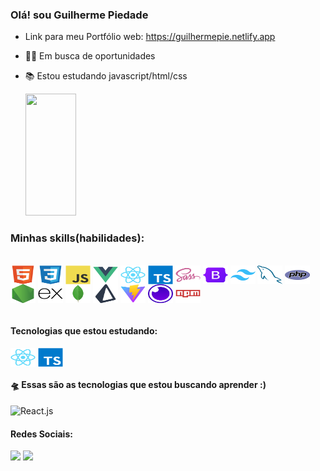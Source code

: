 ### Olá! sou Guilherme Piedade

- Link para meu Portfólio web: https://guilhermepie.netlify.app
- 👨‍💻 Em busca de oportunidades
- 📚 Estou estudando javascript/html/css


  
  <img width="41%" height="195px" src="https://github-readme-stats.vercel.app/api/top-langs/?username=GuilhermePie&layout=compact&hide_border=true&title_color=00BFFF&text_color=00BFFF&bg_color=0d1117" />










 
 ### Minhas skills(habilidades):

 <div style="display: inline_block"> <br>
      <img align="center" alt="" height="30" width="40" src="https://raw.githubusercontent.com/devicons/devicon/master/icons/html5/html5-original.svg">
   <img align="center" alt="" height="30" width="40" src="https://raw.githubusercontent.com/devicons/devicon/master/icons/css3/css3-original.svg">
   <img align="center" alt="" height="30" width="40" src="https://raw.githubusercontent.com/devicons/devicon/master/icons/javascript/javascript-original.svg">
   <img align="center" alt="" height="30" width="40" src="https://raw.githubusercontent.com/devicons/devicon/master/icons/vuejs/vuejs-original.svg">
   <img align="center" alt="" height="30" width="40" src="https://raw.githubusercontent.com/devicons/devicon/master/icons/react/react-original.svg">
   <img align="center" alt="" height="30" width="40" src="https://raw.githubusercontent.com/devicons/devicon/master/icons/typescript/typescript-original.svg">
   <img align="center" alt="" height="30" width="40" src="https://raw.githubusercontent.com/devicons/devicon/master/icons/sass/sass-original.svg">
   <img align="center" alt="" height="30" width="40" src="https://raw.githubusercontent.com/devicons/devicon/master/icons/bootstrap/bootstrap-original.svg">
   <img align="center" alt="" height="30" width="40" src="https://raw.githubusercontent.com/devicons/devicon/master/icons/tailwindcss/tailwindcss-original.svg">
   <img align="center" alt="" height="30" width="40" src="https://raw.githubusercontent.com/devicons/devicon/master/icons/mysql/mysql-original.svg">
   <img align="center" alt="" height="30" width="40" src="https://raw.githubusercontent.com/devicons/devicon/master/icons/php/php-original.svg">
   <img align="center" alt="" height="30" width="40" src="https://raw.githubusercontent.com/devicons/devicon/master/icons/nodejs/nodejs-original.svg">
   <img align="center" alt="" height="30" width="40" src="https://raw.githubusercontent.com/devicons/devicon/master/icons/express/express-original.svg">
   <img align="center" alt="" height="30" width="40" src="https://raw.githubusercontent.com/devicons/devicon/master/icons/mongodb/mongodb-original.svg">
   <img align="center" alt="" height="30" width="40" src="https://raw.githubusercontent.com/devicons/devicon/master/icons/prisma/prisma-original.svg">
   <img align="center" alt="" height="30" width="40" src="https://raw.githubusercontent.com/devicons/devicon/master/icons/vitejs/vitejs-original.svg">
   <img align="center" alt="" height="30" width="40" src="https://raw.githubusercontent.com/devicons/devicon/master/icons/insomnia/insomnia-original.svg">
   <img align="center" alt="" height="30" width="40" src="https://raw.githubusercontent.com/devicons/devicon/master/icons/npm/npm-original-wordmark.svg">
   </div>
<br>

#### Tecnologias que estou estudando:
<div style="display: inline_block">
   <img align="center" alt="" height="30" width="40" src="https://raw.githubusercontent.com/devicons/devicon/master/icons/react/react-original.svg">
   <img align="center" alt="" height="30" width="40" src="https://raw.githubusercontent.com/devicons/devicon/master/icons/typescript/typescript-original.svg">
</div>


#### 🛸 Essas são as tecnologias que estou buscando aprender :)<br>
 ![React.js](https://img.shields.io/badge/-React.js-0D1117?style=for-the-badge&logo=react&labelColor=0D1117)&nbsp;

#### Redes Sociais:

<div>
  <a href = "https://www.instagram.com/guilherme_piedade/"><img src="https://img.shields.io/badge/-Instagram-%23E4405F?style=for-the-badge&logo=instagram&logoColor=white" target="_blank"></a>
  <a href="https://www.linkedin.com/in/guilherme-piedade-37a777204/" target="_blank"><img src="https://img.shields.io/badge/-LinkedIn-%230077B5?style=for-the-badge&logo=linkedin&logoColor=white" target="_blank"></a>   
  </a>
</div>
